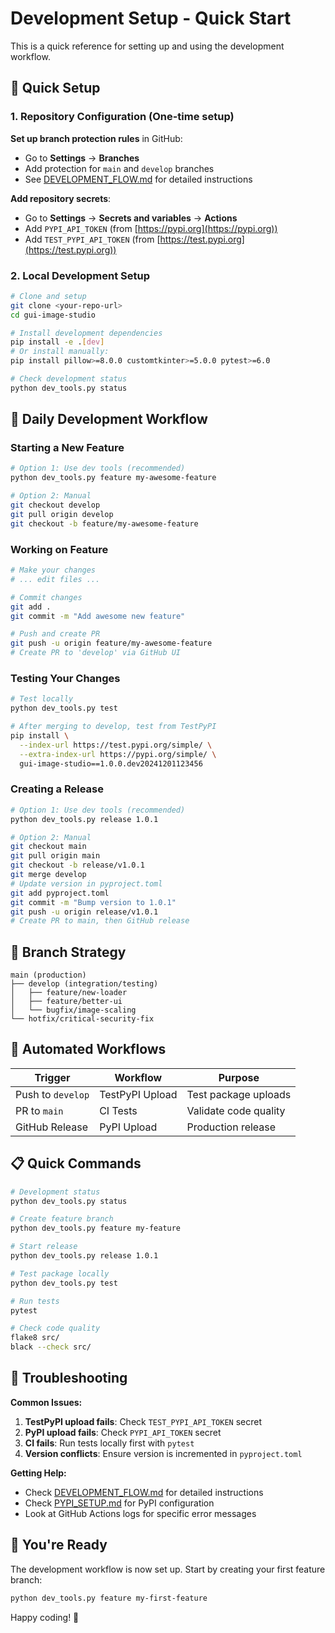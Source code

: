 # Development Setup - Quick Start

This is a quick reference for setting up and using the development workflow.

## 🚀 Quick Setup

### 1. Repository Configuration (One-time setup)

**Set up branch protection rules** in GitHub:

- Go to **Settings** → **Branches**
- Add protection for `main` and `develop` branches
- See [DEVELOPMENT_FLOW.md](DEVELOPMENT_FLOW.md) for detailed instructions

**Add repository secrets**:

- Go to **Settings** → **Secrets and variables** → **Actions**
- Add `PYPI_API_TOKEN` (from [https://pypi.org](https://pypi.org))
- Add `TEST_PYPI_API_TOKEN` (from [https://test.pypi.org](https://test.pypi.org))

### 2. Local Development Setup

```bash
# Clone and setup
git clone <your-repo-url>
cd gui-image-studio

# Install development dependencies
pip install -e .[dev]
# Or install manually:
pip install pillow>=8.0.0 customtkinter>=5.0.0 pytest>=6.0

# Check development status
python dev_tools.py status
```

## 🔄 Daily Development Workflow

### Starting a New Feature

```bash
# Option 1: Use dev tools (recommended)
python dev_tools.py feature my-awesome-feature

# Option 2: Manual
git checkout develop
git pull origin develop
git checkout -b feature/my-awesome-feature
```

### Working on Feature

```bash
# Make your changes
# ... edit files ...

# Commit changes
git add .
git commit -m "Add awesome new feature"

# Push and create PR
git push -u origin feature/my-awesome-feature
# Create PR to 'develop' via GitHub UI
```

### Testing Your Changes

```bash
# Test locally
python dev_tools.py test

# After merging to develop, test from TestPyPI
pip install \
  --index-url https://test.pypi.org/simple/ \
  --extra-index-url https://pypi.org/simple/ \
  gui-image-studio==1.0.0.dev20241201123456
```

### Creating a Release

```bash
# Option 1: Use dev tools (recommended)
python dev_tools.py release 1.0.1

# Option 2: Manual
git checkout main
git pull origin main
git checkout -b release/v1.0.1
git merge develop
# Update version in pyproject.toml
git add pyproject.toml
git commit -m "Bump version to 1.0.1"
git push -u origin release/v1.0.1
# Create PR to main, then GitHub release
```

## 🎯 Branch Strategy

```text
main (production)
├── develop (integration/testing)
│   ├── feature/new-loader
│   ├── feature/better-ui
│   └── bugfix/image-scaling
└── hotfix/critical-security-fix
```

## 🤖 Automated Workflows

| Trigger | Workflow | Purpose |
|---------|----------|---------|
| Push to `develop` | TestPyPI Upload | Test package uploads |
| PR to `main` | CI Tests | Validate code quality |
| GitHub Release | PyPI Upload | Production release |

## 📋 Quick Commands

```bash
# Development status
python dev_tools.py status

# Create feature branch
python dev_tools.py feature my-feature

# Start release
python dev_tools.py release 1.0.1

# Test package locally
python dev_tools.py test

# Run tests
pytest

# Check code quality
flake8 src/
black --check src/
```

## 🔧 Troubleshooting

**Common Issues:**

1. **TestPyPI upload fails**: Check `TEST_PYPI_API_TOKEN` secret
2. **PyPI upload fails**: Check `PYPI_API_TOKEN` secret  
3. **CI fails**: Run tests locally first with `pytest`
4. **Version conflicts**: Ensure version is incremented in `pyproject.toml`

**Getting Help:**

- Check [DEVELOPMENT_FLOW.md](DEVELOPMENT_FLOW.md) for detailed instructions
- Check [PYPI_SETUP.md](PYPI_SETUP.md) for PyPI configuration
- Look at GitHub Actions logs for specific error messages

## 🎉 You're Ready

The development workflow is now set up. Start by creating your first feature branch:

```bash
python dev_tools.py feature my-first-feature
```

Happy coding! 🚀
